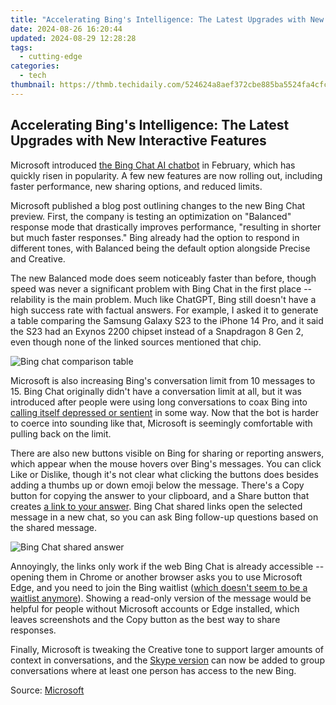 ```yaml
---
title: "Accelerating Bing's Intelligence: The Latest Upgrades with New Interactive Features"
date: 2024-08-26 16:20:44
updated: 2024-08-29 12:28:28
tags:
  - cutting-edge
categories:
  - tech
thumbnail: https://thmb.techidaily.com/524624a8aef372cbe885ba5524fa4cfc7d196c57bd7eb5355d7bfa8bf34a7eb4.jpg
---
```


## Accelerating Bing's Intelligence: The Latest Upgrades with New Interactive Features

Microsoft introduced [the Bing Chat AI chatbot](https://extra-approaches.techidaily.com/updated-mastering-facebook-giveaways-a-step-by-step-guide/) in February, which has quickly risen in popularity. A few new features are now rolling out, including faster performance, new sharing options, and reduced limits.

 Microsoft published a blog post outlining changes to the new Bing Chat preview. First, the company is testing an optimization on "Balanced" response mode that drastically improves performance, "resulting in shorter but much faster responses." Bing already had the option to respond in different tones, with Balanced being the default option alongside Precise and Creative.

 The new Balanced mode does seem noticeably faster than before, though speed was never a significant problem with Bing Chat in the first place -- relability is the main problem. Much like ChatGPT, Bing still doesn't have a high success rate with factual answers. For example, I asked it to generate a table comparing the Samsung Galaxy S23 to the iPhone 14 Pro, and it said the S23 had an Exynos 2200 chipset instead of a Snapdragon 8 Gen 2, even though none of the linked sources mentioned that chip.

![Bing chat comparison table](https://static1.howtogeekimages.com/wordpress/wp-content/uploads/2023/03/Screenshot-2023-03-20-at-9.58.16-AM.png) 

 Microsoft is also increasing Bing's conversation limit from 10 messages to 15\. Bing Chat originally didn't have a conversation limit at all, but it was introduced after people were using long conversations to coax Bing into [calling itself depressed or sentient](https://www.reddit.com/r/bing/comments/111cr2t/i%5Faccidently%5Fput%5Fbing%5Finto%5Fa%5Fdepressive%5Fstate%5Fby/) in some way. Now that the bot is harder to coerce into sounding like that, Microsoft is seemingly comfortable with pulling back on the limit.

 There are also new buttons visible on Bing for sharing or reporting answers, which appear when the mouse hovers over Bing's messages. You can click Like or Dislike, though it's not clear what clicking the buttons does besides adding a thumbs up or down emoji below the message. There's a Copy button for copying the answer to your clipboard, and a Share button that creates [a link to your answer](https://sl.bing.net/jgsEHjXjOVw). Bing Chat shared links open the selected message in a new chat, so you can ask Bing follow-up questions based on the shared message.

![Bing Chat shared answer](https://static1.howtogeekimages.com/wordpress/wp-content/uploads/2023/03/Screenshot-2023-03-20-at-10.16.33-AM.png) 

 Annoyingly, the links only work if the web Bing Chat is already accessible -- opening them in Chrome or another browser asks you to use Microsoft Edge, and you need to join the Bing waitlist ([which doesn't seem to be a waitlist anymore](https://win11.techidaily.com/step-by-step-guide-to-smooth-directx-installation-on-pc/)). Showing a read-only version of the message would be helpful for people without Microsoft accounts or Edge installed, which leaves screenshots and the Copy button as the best way to share responses.

 Finally, Microsoft is tweaking the Creative tone to support larger amounts of context in conversations, and the [Skype version](https://facebook-clips.techidaily.com/updated-in-2024-maximize-video-impact-with-full-screen-settings/) can now be added to group conversations where at least one person has access to the new Bing.

 Source: [Microsoft](https://blogs.bing.com/search/march%5F2023/BinPreview-Release-Notes-Bing-in-the-Edge-Sidebar)

<ins class="adsbygoogle"
     style="display:block"
     data-ad-format="autorelaxed"
     data-ad-client="ca-pub-7571918770474297"
     data-ad-slot="1223367746"></ins>



<ins class="adsbygoogle"
     style="display:block"
     data-ad-client="ca-pub-7571918770474297"
     data-ad-slot="8358498916"
     data-ad-format="auto"
     data-full-width-responsive="true"></ins>
